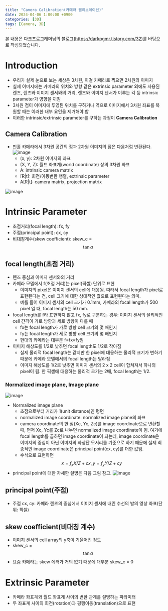```yaml
---
title: "Camera Calibration(카메라 캘리브레이션)"
date: 2024-04-06 1:00:00 +0900
categories: [3D]
tags: [Camera, 3D]
---
```


본 내용은 다크프로그래머님의 블로그(https://darkpgmr.tistory.com/32)를 바탕으로 작성되었습니다.


# Introduction
- 우리가 실제 눈으로 보는 세상은 3차원, 이걸 카메라로 찍으면 2차원의 이미지
- 실제 이미지에는 카메라의 위치와 방향 같은 extrinsic parameter 외에도 사용된 렌즈, 렌즈와 이미지 센서와의 거리, 렌즈와 이미지 센서가 이루는 각 등 intrinsic parameter가 영향을 끼침
- 3차원 점이 이미지에 투영된 위치를 구하거나 역으로 이미지에서 3차원 좌표를 복원할 때는 이러한 내부 요인을 제거해야 함
- 이러한 intrinsic/extrinsic parameter를 구하는 과정이 **Camera Calibration**


## Camera Calibration
- 핀홀 카메라에서 3차원 공간의 점과 2차원 이미지의 점은 다음처럼 변환된다.
![image](https://github.com/hannixxxoh/product_serving/assets/91474981/54ca10d8-c3e7-451b-9269-7ac090b13c1b)
    - (x, y): 2차원 이미지의 좌표
    - (X, Y, Z): 월드 좌표계(world coordinate) 상의 3차원 좌표
    - A: intrinsic camera matrix
    - \[R\|t\]: 회전/이동변환 행렬, extrinsic parameter
    - A\[R\|t\]: camera matrix, projection matrix

![image](https://github.com/hannixxxoh/product_serving/assets/91474981/2ca2db06-76ad-4dd4-acf1-f394b4fcd9e3)


# Intrinsic Parameter
- 초점거리(focal length): fx, fy
- 주점(principal point): cx, cy
- 비대칭계수(skew coefficient): skew_c = $$\tan a$$

## focal length(초점 거리)
- 렌즈 중심과 이미지 센서와의 거리
- 카메라 모델에서 f(초점 거리)는 pixel(픽셀) 단위로 표현
    - 이미지의 pixel은 이미지 센서의 cell에 대응됨. 따라서 focal length가 pixel로 표현된다는 건, cell 크기에 대한 상대적인 값으로 표현된다는 의미.
    - 예를 들어 이미지 센서의 cell 크기가 0.1mm, 카메라의 focal length가 500 pixel 일 때, focal length는 50 mm.
- focal length를 f라 표현하지 않고 fx, fy로 구분하는 경우: 이미지 센서의 물리적인 cell 간격이 가로 방향과 세로 방향이 다를 때
    - fx는 focal length가 가로 방향 cell 크기의 몇 배인지
    - fy는 focal length가 세로 방향 cell 크기의 몇 배인지
    - 현대의 카메라는 대부분 f=fx=fy임
- 이미지 해상도를 1/2로 낮추면 focal length도 1/2로 작아짐
    - 실제 물리적 focal length는 같지만 한 pixel에 대응하는 물리적 크기가 변하기 때문에 카메라 모델에서의 focal length는 달라짐
    - 이미지 해상도를 1/2로 낮추면 이미지 센서의 2 x 2 cell이 합쳐져서 하나의 pixel이 됨. 한 픽셀에 대응하는 물리적 크기는 2배, focal length는 1/2.

### Normalized image plane, Image plane
![image](https://github.com/hannixxxoh/product_serving/assets/91474981/6b3d51b5-2a35-4ee0-8e3f-08c799f0db33)
- Normalized image plane
    - 초점으로부터 거리가 1(unit distance)인 평면
    - normalized image coordinate: normalized image plane의 좌표
    - camera coordinate의 한 점(Xc, Yc, Zc)를 image coordinate으로 변환할 때, 먼저 Xc, Yc를 Zc로 나누면 normalized image coordinate이 됨. 여기에 focal length를 곱하면 image coordinate이 되는데, image coordinate은 이미지의 중심이 아닌 이미지의 좌상단 모서리를 기준으로 하기 때문에 실제 최종적인 image coordinate은 principal point(cx, cy)를 더한 값임.
    - 수식으로 표현하면 $$x=f_{x}X/Z+cx, y=f_{y}Y/Z+cy$$
- principal point에 대한 자세한 설명은 다음 그림 참고.
![image](https://github.com/hannixxxoh/product_serving/assets/91474981/d7b92238-8fce-4b36-9ac0-e66f426ba15b)

## principal point(주점)
- 주점 cx, cy: 카메라 렌즈의 중심에서 이미지 센서에 내린 수선의 발의 영상 좌표(단위: 픽셀)

## skew coefficient(비대칭 계수)
- 이미지 센서의 cell array의 y축이 기울어진 정도
- skew_c = $$\tan a$$
- 요즘 카메라는 skew 에러가 거의 없기 때문에 대부분 skew_c = 0

# Extrinsic Parameter
- 카메라 좌표계와 월드 좌표계 사이의 변환 관계를 설명하는 파라미터
- 두 좌표계 사이의 회전(rotation)과 평행이동(translation)으로 표현